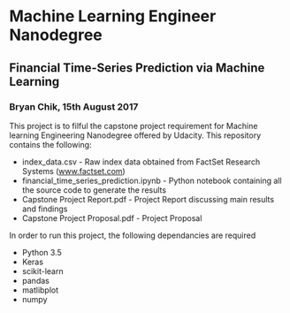 # Machine Learning Engineer Nanodegree
## Financial Time-Series Prediction via Machine Learning
### Bryan Chik, 15th August 2017

This project is to filful the capstone project requirement for Machine learning Engineering Nanodegree offered by Udacity. This repository contains the following:
- index_data.csv - Raw index data obtained from FactSet Research Systems (www.factset.com)
- financial_time_series_prediction.ipynb - Python notebook containing all the source code to generate the results
- Capstone Project Report.pdf - Project Report discussing main results and findings
- Capstone Project Proposal.pdf - Project Proposal

In order to run this project, the following dependancies are required
- Python 3.5
- Keras
- scikit-learn
- pandas
- matlibplot
- numpy
